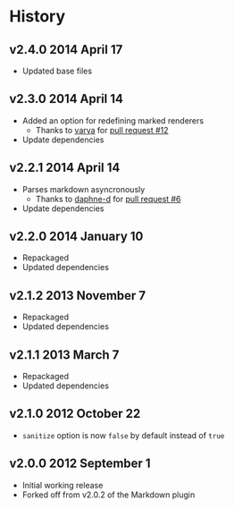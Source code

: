 # History

## v2.4.0 2014 April 17
- Updated base files

## v2.3.0 2014 April 14
- Added an option for redefining marked renderers
	- Thanks to [varya](https://github.com/varya) for [pull request #12](https://github.com/docpad/docpad-plugin-marked/pull/12)
- Update dependencies

## v2.2.1 2014 April 14
- Parses markdown asyncronously
	- Thanks to [daphne-d](https://github.com/daphne-d) for [pull request #6](https://github.com/docpad/docpad-plugin-marked/pull/6)
- Update dependencies

## v2.2.0 2014 January 10
- Repackaged
- Updated dependencies

## v2.1.2 2013 November 7
- Repackaged
- Updated dependencies

## v2.1.1 2013 March 7
- Repackaged
- Updated dependencies

## v2.1.0 2012 October 22
- `sanitize` option is now `false` by default instead of `true`

## v2.0.0 2012 September 1
- Initial working release
- Forked off from v2.0.2 of the Markdown plugin

